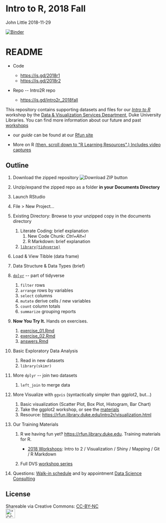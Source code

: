 Intro to R, 2018 Fall
================
John Little
2018-11-29

<!-- Edit the README.Rmd.  Readme.md is auto genererated -->
[![Binder](https://mybinder.org/badge_logo.svg)](https://mybinder.org/v2/gh/libjohn/intro2r-2018fall.git/master?urlpath=rstudio)

README
======

-   Code

    -   <https://is.gd/2018r1>
    -   <https://is.gd/2018r2>

-   Repo -- Intro2R repo

    -   <https://is.gd/intro2r_2018fall>

This repository contains supporting datasets and files for our [*Intro to R*](https://rfun.library.duke.edu/intro2r/) workshop by the [Data & Visualization Services Department](http://library.duke.edu/data), Duke University Libraries. You can find more information about our future and past [workshops](http://library.duke.edu/data/news)

-   our *guide* can be found at our [Rfun site](https://rfun.library.duke.edu/intro2r/)

-   More on R [(then, scroll down to "R Learning Resources".) Includes video captures](https://library.duke.edu/data/guides)

Outline
-------

1.  Download the zipped repository ![Download ZIP button](images/clone.png "Download ZIP button")
2.  Unzip/expand the zipped repo as a folder **in your Documents Directory**
3.  Launch RStudio
4.  File &gt; New Project...
5.  Existing Directory: Browse to your unzipped copy in the documents directory

    1.  Literate Coding: brief explanation
        1.  New Code Chunk: *Ctrl+Alt+I*
        2.  R Markdown: brief explanation
    2.  [`library(tidyverse)`](https://tidyverse.org)

6.  Load & View Tibble (data frame)

7.  Data Structure & Data Types (brief)

8.  [`dplyr`](http://dplyr.tidyverse.org/) -- part of tidyverse

    1.  `filter` rows
    2.  `arrange` rows by variables
    3.  `select` columns
    4.  `mutate` derive cells / new variables
    5.  `count` column totals
    6.  `summarize` grouping reports

9.  **Now You Try It.** Hands on exercises.

    1.  [exercise\_01.Rmd](exercise_01.Rmd)
    2.  [exercise\_02.Rmd](exercise_02.Rmd)
    3.  [answers.Rmd](answers.Rmd)

10. Basic Exploratory Data Analysis

    1.  Read in new datasets
    2.  `library(skimr)`

11. More `dplyr` -- join two datasets

    1.  `left_join` to merge data

12. More Visualize with `ggvis` (syntactically simpler than ggplot2, but...)

    1.  Basic visualization (Scatter Plot, Box Plot, Histogram, Bar Chart)
    2.  Take the ggplot2 workshop, or see the [materials](https://github.com/data-and-visualization/ggplot2-S18)
    3.  Resource: <https://rfun.library.duke.edu/intro2r/visualization.html>

13. Our Training Materials

    1.  R we having fun yet‽ <https://rfun.library.duke.edu>. Training materials for R.

        -   [2018 Workshops](http://rfun.library.duke.edu/2017/11/30/tidyverse-workshops-coming-in-january/): Intro to 2 / Visualization / Shiny / Mapping / Git / R Markdown

    2.  Full DVS [workshop series](https://library.duke.edu/data/news/past-workshops)

14. Questions: [Walk-in schedule](https://library.duke.edu/data/about/schedule) and by appointment [Data Science Consulting](https://library.duke.edu/data/about)

License
-------

Shareable via Creative Commons: [CC-BY-NC](https://creativecommons.org/licenses/by-nc/4.0/)<br> <img src="images/by-nc.png" alt="&quot;CC BY-NC&quot;" height="30" />
